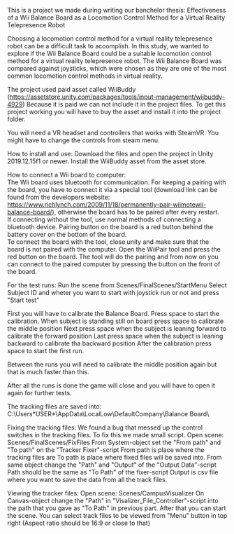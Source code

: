 This is a project we made during writing our banchelor thesis: Effectiveness of a Wii Balance Board as a Locomotion Control Method for a Virtual Reality Telepresence Robot

Choosing  a  locomotion  control  method  for  a  virtual  reality  telepresence  robot
can  be  a  difficult  task  to  accomplish.   In  this  study,  we  wanted  to  explore  if
the  Wii  Balance  Board  could  be  a  suitable  locomotion  control  method  for  a
virtual reality telepresence robot. The Wii Balance Board was compared against 
joysticks,  which  were  chosen  as  they  are  one  of  the  most  common  locomotion 
control methods in virtual reality.

The project used paid asset called WiiBuddy (https://assetstore.unity.com/packages/tools/input-management/wiibuddy-4929)
Because it is paid we can not include it in the project files.
To get this project working you will have to buy the asset and install it into the project folder.

You will need a VR headset and controllers that works with SteamVR. You might have to change the controls from steam menu.

How to install and use:
Download the files and open the project in Unity 2019.12.15f1 or newer.
Install the WiiBuddy asset from the asset store.

How to connect a Wii board to computer:  
The Wii board uses bluetooth for communication. For keeping a pairing with the board, you have to connect it via a special tool (download link can be found from the developers website: https://www.richlynch.com/2009/11/18/permanently-pair-wiimotewii-balance-board/), otherwise the board has to be paired after every restart.  
If connecting without the tool, use normal methods of connecting a bluetooth device. Pairing button on the board is a red button behind the battery cover on the bottom of the board.  
To connect the board with the tool, close unity and make sure that the board is not paired with the computer. Open the WiiPair tool and press the red button on the board. The tool will do the pairing and from now on you can connect to the paired computer by pressing the button on the front of the board.

For the test runs:
Run the scene from Scenes/FinalScenes/StartMenu
Select Subject ID and wheter you want to start with joystick run or not and press "Start test"

First you will have to calibrate the Balance Board.
Press space to start the calibration.
When subject is standing still on board press space to calibrate the middle position
Next press space when the subject is leaning forward to calibrate the forward position
Last press space when the subject is leaning backward to calibrate tha backward position
After the calibration press space to start the first run.

Between the runs you will need to calibrate the middle position again but that is much faster than this.

After all the runs is done the game will close and you will have to open it again for further tests.

The tracking files are saved into: 
C:\Users\*USER*\AppData\LocalLow\DefaultCompany\Balance Board\

Fixing the tracking files:
We found a bug that messed up the control switches in the tracking files.
To fix this we made small script.
Open scene: Scenes/FinalScenes/FixFiles
From System-object set the "From path" and "To path" on the "Tracker Fixer"-script
  From path is place where the tracking files are
  To path is place where fixed files will be saved into.
From same object change the "Path" and "Output" of the "Output Data"-script
  Path should be the same as "To Path" of the fixer-script
  Output is csv file where you want to save the data from all the track files.

Viewing the tracker files:
Open scene: Scenes/CampusVisualizer
On Canvas-object change the "Path" in "Visalizer_File_Controller"-script into the path that you gave as "To Path" in previous part.
After that you can start the scene.
You can select track files to be viewed from "Menu" button in top right (Aspect ratio should be 16:9 or close to that)

